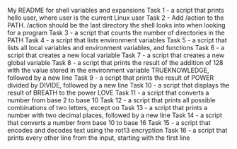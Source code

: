 My README for shell variables and expansions
Task 1 - a script that prints hello user, where user is the current Linux user 
Task 2 - Add /action to the PATH. /action should be the last directory the shell looks into when looking for a program
Task 3 - a script that counts the number of directories in the PATH
Task 4 - a script that lists environment variables
Task 5 - a script that lists all local variables and environment variables, and functions
Task 6 - a script that creates a new local variable
Task 7 - a script that creates a new global variable
Task 8 - a script that prints the result of the addition of 128 with the value stored in the environment variable TRUEKNOWLEDGE, followed by a new line
Task 9 - a script that prints the result of POWER divided by DIVIDE, followed by a new line
Task 10 - a script that displays the result of BREATH to the power LOVE
Task 11 - a script that converts a number from base 2 to base 10
Task 12 - a script that prints all possible combinations of two letters, except oo
Task 13 - a script that prints a number with two decimal places, followed by a new line
Task 14 - a script that converts a number from base 10 to base 16
Task 15 -  a script that encodes and decodes text using the rot13 encryption
Task 16 - a script that prints every other line from the input, starting with the first line

